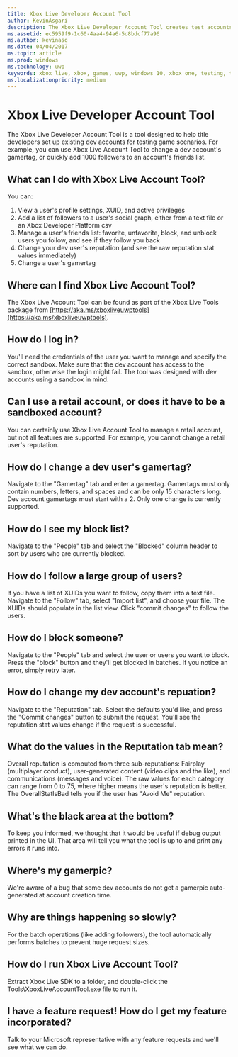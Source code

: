 ```yaml
---
title: Xbox Live Developer Account Tool
author: KevinAsgari
description: The Xbox Live Developer Account Tool creates test accounts for testing your Xbox Live enabled title.
ms.assetid: ec5959f9-1c60-4aa4-94a6-5d8bdcf77a96
ms.author: kevinasg
ms.date: 04/04/2017
ms.topic: article
ms.prod: windows
ms.technology: uwp
keywords: xbox live, xbox, games, uwp, windows 10, xbox one, testing, test accounts
ms.localizationpriority: medium
---
```


# Xbox Live Developer Account Tool

The Xbox Live Developer Account Tool is a tool designed to help title developers set up existing dev accounts for testing game scenarios. For example, you can use Xbox Live Account Tool to change a dev account's gamertag, or quickly add 1000 followers to an account's friends list.

## What can I do with Xbox Live Account Tool?
You can:
  1. View a user's profile settings, XUID, and active privileges
  2. Add a list of followers to a user's social graph, either from a text file or an Xbox Developer Platform csv
  3. Manage a user's friends list: favorite, unfavorite, block, and unblock users you follow, and see if they follow you back
  4. Change your dev user's reputation (and see the raw reputation stat values immediately)
  5. Change a user's gamertag

## Where can I find Xbox Live Account Tool?
The Xbox Live Account Tool can be found as part of the Xbox Live Tools package from [https://aka.ms/xboxliveuwptools](https://aka.ms/xboxliveuwptools).

## How do I log in?
You'll need the credentials of the user you want to manage and specify the correct sandbox. Make sure that the dev account has access to the sandbox, otherwise the login might fail. The tool was designed with dev accounts using a sandbox in mind.

## Can I use a retail account, or does it have to be a sandboxed account?
You can certainly use Xbox Live Account Tool to manage a retail account, but not all features are supported. For example, you cannot change a retail user's reputation.

## How do I change a dev user's gamertag?
Navigate to the "Gamertag" tab and enter a gamertag. Gamertags must only contain numbers, letters, and spaces and can be only 15 characters long. Dev account gamertags must start with a 2. Only one change is currently supported.

## How do I see my block list?
Navigate to the "People" tab and select the "Blocked" column header to sort by users who are currently blocked.

## How do I follow a large group of users?
If you have a list of XUIDs you want to follow, copy them into a text file. Navigate to the "Follow" tab, select "Import list", and choose your file. The XUIDs should populate in the list view. Click "commit changes" to follow the users.

## How do I block someone?
Navigate to the "People" tab and select the user or users you want to block. Press the "block" button and they'll get blocked in batches. If you notice an error, simply retry later.

## How do I change my dev account's repuation?
Navigate to the "Reputation" tab. Select the defaults you'd like, and press the "Commit changes" button to submit the request. You'll see the reputation stat values change if the request is successful.

## What do the values in the Reputation tab mean?
Overall reputation is computed from three sub-reputations: Fairplay (multiplayer conduct), user-generated content (video clips and the like), and communications (messages and voice). The raw values for each category can range from 0 to 75, where higher means the user's reputation is better. The OverallStatIsBad tells you if the user has "Avoid Me" reputation.

## What's the black area at the bottom?
To keep you informed, we thought that it would be useful if debug output printed in the UI. That area will tell you what the tool is up to and print any errors it runs into.

## Where's my gamerpic?
We're aware of a bug that some dev accounts do not get a gamerpic auto-generated at account creation time.

## Why are things happening so slowly?
For the batch operations (like adding followers), the tool automatically performs batches to prevent huge request sizes.

## How do I run Xbox Live Account Tool?
Extract Xbox Live SDK to a folder, and double-click the Tools\XboxLiveAccountTool.exe file to run it.

## I have a feature request! How do I get my feature incorporated?
Talk to your Microsoft representative with any feature requests and we'll see what we can do.
